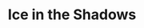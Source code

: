 ---
portfolio: ice
title:  "Ice in the Shadows"
description: "Debuting in a few weeks"
imgSrc: "../images/v3/ice/ice-cover.jpg"
layout: port-v
set: ice
---